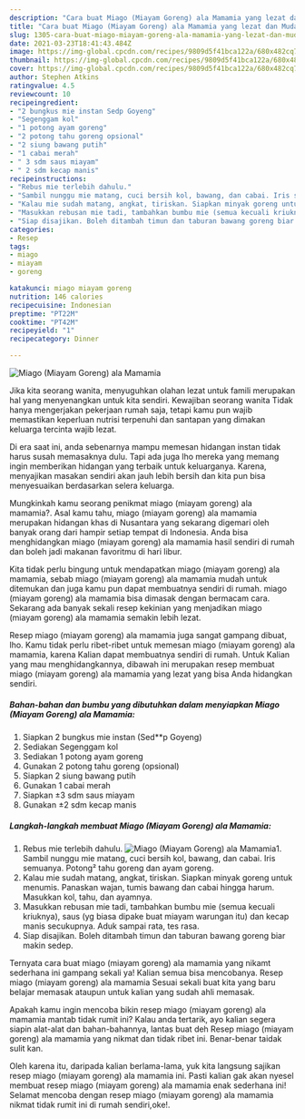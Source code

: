 ```yaml
---
description: "Cara buat Miago (Miayam Goreng) ala Mamamia yang lezat dan Mudah Dibuat"
title: "Cara buat Miago (Miayam Goreng) ala Mamamia yang lezat dan Mudah Dibuat"
slug: 1305-cara-buat-miago-miayam-goreng-ala-mamamia-yang-lezat-dan-mudah-dibuat
date: 2021-03-23T18:41:43.484Z
image: https://img-global.cpcdn.com/recipes/9809d5f41bca122a/680x482cq70/miago-miayam-goreng-ala-mamamia-foto-resep-utama.jpg
thumbnail: https://img-global.cpcdn.com/recipes/9809d5f41bca122a/680x482cq70/miago-miayam-goreng-ala-mamamia-foto-resep-utama.jpg
cover: https://img-global.cpcdn.com/recipes/9809d5f41bca122a/680x482cq70/miago-miayam-goreng-ala-mamamia-foto-resep-utama.jpg
author: Stephen Atkins
ratingvalue: 4.5
reviewcount: 10
recipeingredient:
- "2 bungkus mie instan Sedp Goyeng"
- "Segenggam kol"
- "1 potong ayam goreng"
- "2 potong tahu goreng opsional"
- "2 siung bawang putih"
- "1 cabai merah"
- " 3 sdm saus miayam"
- " 2 sdm kecap manis"
recipeinstructions:
- "Rebus mie terlebih dahulu."
- "Sambil nunggu mie matang, cuci bersih kol, bawang, dan cabai. Iris semuanya. Potong² tahu goreng dan ayam goreng."
- "Kalau mie sudah matang, angkat, tiriskan. Siapkan minyak goreng untuk menumis. Panaskan wajan, tumis bawang dan cabai hingga harum. Masukkan kol, tahu, dan ayamnya."
- "Masukkan rebusan mie tadi, tambahkan bumbu mie (semua kecuali kriuknya), saus (yg biasa dipake buat miayam warungan itu) dan kecap manis secukupnya. Aduk sampai rata, tes rasa."
- "Siap disajikan. Boleh ditambah timun dan taburan bawang goreng biar makin sedep."
categories:
- Resep
tags:
- miago
- miayam
- goreng

katakunci: miago miayam goreng 
nutrition: 146 calories
recipecuisine: Indonesian
preptime: "PT22M"
cooktime: "PT42M"
recipeyield: "1"
recipecategory: Dinner

---
```



![Miago (Miayam Goreng) ala Mamamia](https://img-global.cpcdn.com/recipes/9809d5f41bca122a/680x482cq70/miago-miayam-goreng-ala-mamamia-foto-resep-utama.jpg)

Jika kita seorang wanita, menyuguhkan olahan lezat untuk famili merupakan hal yang menyenangkan untuk kita sendiri. Kewajiban seorang  wanita Tidak hanya mengerjakan pekerjaan rumah saja, tetapi kamu pun wajib memastikan keperluan nutrisi terpenuhi dan santapan yang dimakan keluarga tercinta wajib lezat.

Di era  saat ini, anda sebenarnya mampu memesan hidangan instan tidak harus susah memasaknya dulu. Tapi ada juga lho mereka yang memang ingin memberikan hidangan yang terbaik untuk keluarganya. Karena, menyajikan masakan sendiri akan jauh lebih bersih dan kita pun bisa menyesuaikan berdasarkan selera keluarga. 



Mungkinkah kamu seorang penikmat miago (miayam goreng) ala mamamia?. Asal kamu tahu, miago (miayam goreng) ala mamamia merupakan hidangan khas di Nusantara yang sekarang digemari oleh banyak orang dari hampir setiap tempat di Indonesia. Anda bisa menghidangkan miago (miayam goreng) ala mamamia hasil sendiri di rumah dan boleh jadi makanan favoritmu di hari libur.

Kita tidak perlu bingung untuk mendapatkan miago (miayam goreng) ala mamamia, sebab miago (miayam goreng) ala mamamia mudah untuk ditemukan dan juga kamu pun dapat membuatnya sendiri di rumah. miago (miayam goreng) ala mamamia bisa dimasak dengan bermacam cara. Sekarang ada banyak sekali resep kekinian yang menjadikan miago (miayam goreng) ala mamamia semakin lebih lezat.

Resep miago (miayam goreng) ala mamamia juga sangat gampang dibuat, lho. Kamu tidak perlu ribet-ribet untuk memesan miago (miayam goreng) ala mamamia, karena Kalian dapat membuatnya sendiri di rumah. Untuk Kalian yang mau menghidangkannya, dibawah ini merupakan resep membuat miago (miayam goreng) ala mamamia yang lezat yang bisa Anda hidangkan sendiri.

<!--inarticleads1-->

##### Bahan-bahan dan bumbu yang dibutuhkan dalam menyiapkan Miago (Miayam Goreng) ala Mamamia:

1. Siapkan 2 bungkus mie instan (Sed**p Goyeng)
1. Sediakan Segenggam kol
1. Sediakan 1 potong ayam goreng
1. Gunakan 2 potong tahu goreng (opsional)
1. Siapkan 2 siung bawang putih
1. Gunakan 1 cabai merah
1. Siapkan  ±3 sdm saus miayam
1. Gunakan  ±2 sdm kecap manis




<!--inarticleads2-->

##### Langkah-langkah membuat Miago (Miayam Goreng) ala Mamamia:

1. Rebus mie terlebih dahulu.
<img src="https://img-global.cpcdn.com/steps/99a73219056d14b6/160x128cq70/miago-miayam-goreng-ala-mamamia-langkah-memasak-1-foto.jpg" alt="Miago (Miayam Goreng) ala Mamamia">1. Sambil nunggu mie matang, cuci bersih kol, bawang, dan cabai. Iris semuanya. Potong² tahu goreng dan ayam goreng.
1. Kalau mie sudah matang, angkat, tiriskan. Siapkan minyak goreng untuk menumis. Panaskan wajan, tumis bawang dan cabai hingga harum. Masukkan kol, tahu, dan ayamnya.
1. Masukkan rebusan mie tadi, tambahkan bumbu mie (semua kecuali kriuknya), saus (yg biasa dipake buat miayam warungan itu) dan kecap manis secukupnya. Aduk sampai rata, tes rasa.
1. Siap disajikan. Boleh ditambah timun dan taburan bawang goreng biar makin sedep.




Ternyata cara buat miago (miayam goreng) ala mamamia yang nikamt sederhana ini gampang sekali ya! Kalian semua bisa mencobanya. Resep miago (miayam goreng) ala mamamia Sesuai sekali buat kita yang baru belajar memasak ataupun untuk kalian yang sudah ahli memasak.

Apakah kamu ingin mencoba bikin resep miago (miayam goreng) ala mamamia mantab tidak rumit ini? Kalau anda tertarik, ayo kalian segera siapin alat-alat dan bahan-bahannya, lantas buat deh Resep miago (miayam goreng) ala mamamia yang nikmat dan tidak ribet ini. Benar-benar taidak sulit kan. 

Oleh karena itu, daripada kalian berlama-lama, yuk kita langsung sajikan resep miago (miayam goreng) ala mamamia ini. Pasti kalian gak akan nyesel membuat resep miago (miayam goreng) ala mamamia enak sederhana ini! Selamat mencoba dengan resep miago (miayam goreng) ala mamamia nikmat tidak rumit ini di rumah sendiri,oke!.

